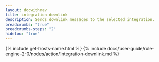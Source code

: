 ```yaml
---
layout: docwithnav
title: integration downlink
description: Sends downlink messages to the selected integration.
breadcrumbs: "true"
breadcrumbs-steps: "2"
hidetoc: "true"
---
```


{% include get-hosts-name.html %}
{% include docs/user-guide/rule-engine-2-0/nodes/action/integration-downlink.md %}
